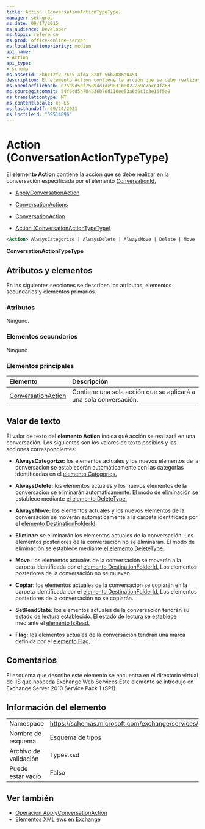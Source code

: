 ```yaml
---
title: Action (ConversationActionTypeType)
manager: sethgros
ms.date: 09/17/2015
ms.audience: Developer
ms.topic: reference
ms.prod: office-online-server
ms.localizationpriority: medium
api_name:
- Action
api_type:
- schema
ms.assetid: 8bbc12f2-76c5-4fda-828f-56b2086a0454
description: El elemento Action contiene la acción que se debe realizar en la conversación especificada por el elemento ConversationId.
ms.openlocfilehash: e75d9d5df75894d1de9831b0022269e7ace4fa63
ms.sourcegitcommit: 54f6cd5a704b36b76d110ee53a6d6c1c3e15f5a9
ms.translationtype: MT
ms.contentlocale: es-ES
ms.lasthandoff: 09/24/2021
ms.locfileid: "59514896"
---
```

# <a name="action-conversationactiontypetype"></a>Action (ConversationActionTypeType)

El **elemento Action** contiene la acción que se debe realizar en la conversación especificada por el elemento [ConversationId.](conversationid.md) 
  
- [ApplyConversationAction](applyconversationaction.md)
  
- [ConversationActions](conversationactions.md)
  
- [ConversationAction](conversationaction.md)
  
- [Action (ConversationActionTypeType)](action-conversationactiontypetype.md)
  
```XML
<Action> AlwaysCategorize | AlwaysDelete | AlwaysMove | Delete | Move | Copy | SetReadState </Action>
```

 **ConversationActionTypeType**
## <a name="attributes-and-elements"></a>Atributos y elementos

En las siguientes secciones se describen los atributos, elementos secundarios y elementos primarios.
  
### <a name="attributes"></a>Atributos

Ninguno.
  
### <a name="child-elements"></a>Elementos secundarios

Ninguno.
  
### <a name="parent-elements"></a>Elementos principales

|**Elemento**|**Descripción**|
|:-----|:-----|
|[ConversationAction](conversationaction.md) <br/> |Contiene una sola acción que se aplicará a una sola conversación.  <br/> |
   
## <a name="text-value"></a>Valor de texto

El valor de texto del **elemento Action** indica qué acción se realizará en una conversación. Los siguientes son los valores de texto posibles y las acciones correspondientes: 
  
- **AlwaysCategorize:** los elementos actuales y los nuevos elementos de la conversación se establecerán automáticamente con las categorías identificadas en el [elemento Categories.](categories-ex15websvcsotherref.md) 
    
- **AlwaysDelete:** los elementos actuales y los nuevos elementos de la conversación se eliminarán automáticamente. El modo de eliminación se establece mediante [el elemento DeleteType.](deletetype.md) 
    
- **AlwaysMove:** los elementos actuales y los nuevos elementos de la conversación se moverán automáticamente a la carpeta identificada por el [elemento DestinationFolderId.](destinationfolderid.md) 
    
- **Eliminar:** se eliminarán los elementos actuales de la conversación. Los elementos posteriores de la conversación no se eliminarán. El modo de eliminación se establece mediante [el elemento DeleteType.](deletetype.md) 
    
- **Move:** los elementos actuales de la conversación se moverán a la carpeta identificada por el [elemento DestinationFolderId.](destinationfolderid.md) Los elementos posteriores de la conversación no se mueven. 
    
- **Copiar:** los elementos actuales de la conversación se copiarán en la carpeta identificada por el [elemento DestinationFolderId.](destinationfolderid.md) Los elementos posteriores de la conversación no se copiarán. 
    
- **SetReadState:** los elementos actuales de la conversación tendrán su estado de lectura establecido. El estado de lectura se establece mediante el [elemento IsRead.](isread.md) 
    
- **Flag:** los elementos actuales de la conversación tendrán una marca definida por el [elemento Flag.](flag.md) 
    
## <a name="remarks"></a>Comentarios

El esquema que describe este elemento se encuentra en el directorio virtual de IIS que hospeda Exchange Web Services.Este elemento se introdujo en Exchange Server 2010 Service Pack 1 (SP1).
  
## <a name="element-information"></a>Información del elemento

|||
|:-----|:-----|
|Namespace  <br/> |https://schemas.microsoft.com/exchange/services/2006/types  <br/> |
|Nombre de esquema  <br/> |Esquema de tipos  <br/> |
|Archivo de validación  <br/> |Types.xsd  <br/> |
|Puede estar vacío  <br/> |Falso  <br/> |
   
## <a name="see-also"></a>Ver también

- [Operación ApplyConversationAction](applyconversationaction-operation.md)
- [Elementos XML ews en Exchange](ews-xml-elements-in-exchange.md)

